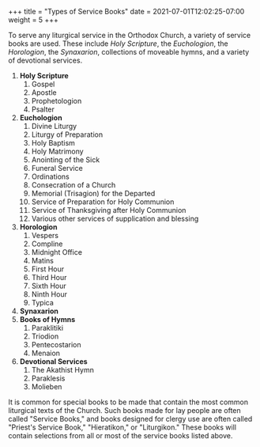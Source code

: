 +++
title = "Types of Service Books"
date =  2021-07-01T12:02:25-07:00
weight = 5
+++

To serve any liturgical service in the Orthodox Church, a variety of service books are used. These include *Holy Scripture*, the *Euchologion*, the *Horologion*, the *Synaxarion*, collections of moveable hymns, and a variety of devotional services.

1. **Holy Scripture**
    1. Gospel
    1. Apostle
    1. Prophetologion
    1. Psalter
1. **Euchologion**
    1. Divine Liturgy
    1. Liturgy of Preparation
    1. Holy Baptism
    1. Holy Matrimony
    1. Anointing of the Sick
    1. Funeral Service
    1. Ordinations
    1. Consecration of a Church
    1. Memorial (Trisagion) for the Departed
    1. Service of Preparation for Holy Communion
    1. Service of Thanksgiving after Holy Communion
    1. Various other services of supplication and blessing
1. **Horologion**
    1. Vespers
    1. Compline
    1. Midnight Office
    1. Matins
    1. First Hour
    1. Third Hour
    1. Sixth Hour
    1. Ninth Hour
    1. Typica
1. **Synaxarion**
1. **Books of Hymns**
    1. Paraklitiki
    1. Triodion
    1. Pentecostarion
    1. Menaion
1. **Devotional Services**
    1. The Akathist Hymn
    1. Paraklesis
    1. Molieben

It is common for special books to be made that contain the most common liturgical texts of the Church. Such books made for lay people are often called "Service Books," and books designed for clergy use are often called "Priest's Service Book," "Hieratikon," or "Liturgikon." These books will contain selections from all or most of the service books listed above.